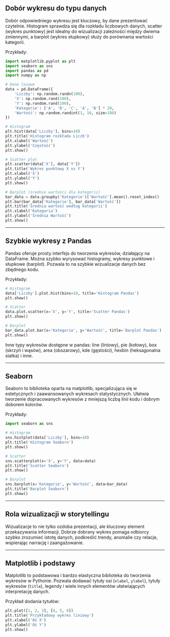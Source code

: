 ## Dobór wykresu do typu danych  

Dobór odpowiedniego wykresu jest kluczowy, by dane prezentować czytelnie. Histogram sprawdza się dla rozkładu liczbowych danych, scatter (wykres punktowy) jest idealny do wizualizacji zależności między dwiema zmiennymi, a barplot (wykres słupkowy) służy do porównania wartości kategorii.

Przykłady:  

```python
import matplotlib.pyplot as plt
import seaborn as sns
import pandas as pd
import numpy as np

# Dane losowe
data = pd.DataFrame({
    'Liczby': np.random.randn(100),
    'X': np.random.rand(100),
    'Y': np.random.rand(100),
    'Kategorie': ['A', 'B', 'C', 'A', 'B'] * 20,
    'Wartość': np.random.randint(1, 10, size=100)
})

# Histogram
plt.hist(data['Liczby'], bins=10)
plt.title('Histogram rozkładu Liczb')
plt.xlabel('Wartość')
plt.ylabel('Częstość')
plt.show()

# Scatter plot
plt.scatter(data['X'], data['Y'])
plt.title('Wykres punktowy X vs Y')
plt.xlabel('X')
plt.ylabel('Y')
plt.show()

# Barplot (średnie wartości dla kategorii)
bar_data = data.groupby('Kategorie')['Wartość'].mean().reset_index()
plt.bar(bar_data['Kategorie'], bar_data['Wartość'])
plt.title('Średnia wartość według kategorii')
plt.xlabel('Kategoria')
plt.ylabel('Średnia Wartość')
plt.show()
```

***

## Szybkie wykresy z Pandas  

Pandas oferuje prosty interfejs do tworzenia wykresów, działający na DataFrame. Można szybko wyrysować histogramy, wykresy punktowe i słupkowe (barplot). Pozwala to na szybkie wizualizacje danych bez zbędnego kodu.

Przykłady:  

```python
# Histogram
data['Liczby'].plot.hist(bins=10, title='Histogram Pandas')
plt.show()

# Scatter
data.plot.scatter(x='X', y='Y', title='Scatter Pandas')
plt.show()

# Barplot
bar_data.plot.bar(x='Kategorie', y='Wartość', title='Barplot Pandas')
plt.show()
```

Inne typy wykresów dostępne w pandas: line (liniowy), pie (kołowy), box (skrzyń i wąsów), area (obszarowy), kde (gęstości), hexbin (heksagonalna siatka) i inne.

***

## Seaborn  

Seaborn to biblioteka oparta na matplotlib, specjalizująca się w estetycznych i zaawansowanych wykresach statystycznych. Ułatwia tworzenie dopracowanych wykresów z mniejszą liczbą linii kodu i dobrym doborem kolorów.

Przykłady:  

```python
import seaborn as sns

# Histogram
sns.histplot(data['Liczby'], bins=10)
plt.title('Histogram Seaborn')
plt.show()

# Scatter
sns.scatterplot(x='X', y='Y', data=data)
plt.title('Scatter Seaborn')
plt.show()

# Barplot
sns.barplot(x='Kategorie', y='Wartość', data=bar_data)
plt.title('Barplot Seaborn')
plt.show()
```

***

## Rola wizualizacji w storytellingu  

Wizualizacje to nie tylko ozdoba prezentacji, ale kluczowy element przekazywania informacji. Dobrze dobrany wykres pomaga odbiorcy szybko zrozumieć istotę danych, podkreślić trendy, anomalie czy relacje, wspierając narrację i zaangażowanie.

***

## Matplotlib i podstawy  

Matplotlib to podstawowa i bardzo elastyczna biblioteka do tworzenia wykresów w Pythonie. Pozwala dodawać tytuły osi (`xlabel`, `ylabel`), tytuły wykresów (`title`), legendy i wiele innych elementów ułatwiających interpretację danych.

Przykład dodania tytułów:  

```python
plt.plot([1, 2, 3], [4, 5, 6])
plt.title('Przykładowy wykres liniowy')
plt.xlabel('Oś X')
plt.ylabel('Oś Y')
plt.show()
```
